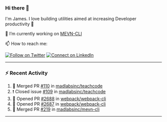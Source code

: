 ### Hi there 👋

I'm James. I love building utilities aimed at increasing Developer productivity :raised_hands: 

🔭 I’m currently working on [MEVN-CLI](https://github.com/madlabsinc/mevn-cli)

📫 How to reach me:

[![Follow on Twitter](https://img.shields.io/badge/--twitter?label=Twitter&logo=Twitter&style=social)](https://twitter.com/james_madhacks) [![Connect on LinkedIn](https://img.shields.io/badge/--linkedin?label=LinkedIn&logo=LinkedIn&style=social)](https://www.linkedin.com/in/jamesgeorge007)

---

### :zap: Recent Activity

<!--START_SECTION:activity-->
1. 🎉 Merged PR [#110](https://github.com/madlabsinc/teachcode/pull/110) in [madlabsinc/teachcode](https://github.com/madlabsinc/teachcode)
2. ❗️ Closed issue [#109](https://github.com/madlabsinc/teachcode/issues/109) in [madlabsinc/teachcode](https://github.com/madlabsinc/teachcode)
3. 💪 Opened PR [#2688](https://github.com/webpack/webpack-cli/pull/2688) in [webpack/webpack-cli](https://github.com/webpack/webpack-cli)
4. 💪 Opened PR [#2687](https://github.com/webpack/webpack-cli/pull/2687) in [webpack/webpack-cli](https://github.com/webpack/webpack-cli)
5. 🎉 Merged PR [#219](https://github.com/madlabsinc/mevn-cli/pull/219) in [madlabsinc/mevn-cli](https://github.com/madlabsinc/mevn-cli)
<!--END_SECTION:activity-->

---

<!--
**jamesgeorge007/jamesgeorge007** is a ✨ _special_ ✨ repository because its `README.md` (this file) appears on your GitHub profile.

Here are some ideas to get you started:

- 🌱 I’m currently learning ...
- 👯 I’m looking to collaborate on ...
- 🤔 I’m looking for help with ...
- 💬 Ask me about ...
- 😄 Pronouns: ...
- ⚡ Fun fact: ...
-->
